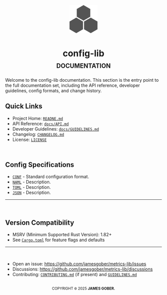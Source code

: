 <div align="center">
    <img width="90px" height="auto" src="https://raw.githubusercontent.com/jamesgober/jamesgober/main/media/icons/hexagon-3.svg" alt="Triple Hexagon">
    <br>
    <h1>
        <strong>config-lib</strong>
        <sup>
            <br>
            <sub>DOCUMENTATION</sub>
            <br>
        </sup>
    </h1>
</div>
Welcome to the config-lib documentation. This section is the entry point to the full documentation set, including the API reference, developer guidelines, config formats, and change history.

<br>

## Quick Links
- Project Home: [`READNE.md`](../README.md)
- API Reference: [`docs/API.md`](./API.md)
- Developer Guidelines: [`docs/GUIDELINES.md`](./GUIDELINES.md)
- Changelog: [`CHANGELOG.md`](../CHANGELOG.md)
- License: [`LICENSE`](../LICENSE)

<br>

## Config Specifications
- [`CONF`](#) - Standard configuration format.
- [`NAML`](#) - Description.
- [`TOML`](#) - Description.
- [`JSON`](#) - Description.


<hr>
<br>



## Version Compatibility
- MSRV (Minimum Supported Rust Version): 1.82+
- See [`Cargo.toml`](../Cargo.toml) for feature flags and defaults

<hr>
<br>

- Open an issue: https://github.com/jamesgober/metrics-lib/issues
- Discussions: https://github.com/jamesgober/metrics-lib/discussions
- Contributing: [`CONTRIBUTING.md`](../CONTRIBUTING.md) (if present) and [`GUIDELINES.md`](./GUIDELINES.md)



<!-- FOOT COPYRIGHT
################################################# -->
<div align="center">
  <h2></h2>
  <sup>COPYRIGHT <small>&copy;</small> 2025 <strong>JAMES GOBER.</strong></sup>
</div>

